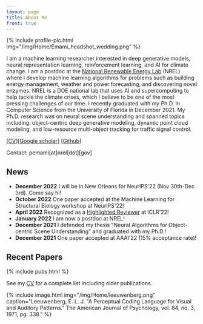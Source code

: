 ```yaml
---
layout: page
title: About Me
front: true
---
```



{%
    include profile-pic.html
    img="/img/Home/Emami_headshot_wedding.png"
%}

I am a machine learning researcher interested in deep generative models, neural representation learning, reinforcement learning, and AI for climate change. I am a postdoc at the [National Renewable Energy Lab](https://www.nrel.gov/) (NREL) where I develop machine learning algorithms for problems such as building energy management, weather and power forecasting, and discovering novel enzymes. NREL is a DOE national lab that uses AI and supercomputing to help tackle the climate crises, which I believe to be one of the most pressing challenges of our time. I recently graduated with my Ph.D. in Computer Science from the University of Florida in December 2021. My Ph.D. research was on neural scene understanding and spanned topics including: object-centric deep generative modeling, dynamic point cloud modeling, and low-resource multi-object tracking for traffic signal control.

[[CV](pdfs/cv.pdf)][[Google scholar](https://scholar.google.com/citations?user=WSU6_r0AAAAJ&hl=en)] [[Github](https://github.com/pemami4911)]

Contact: pemami[at]nrel[dot][gov]


## News

* **December 2022** I will be in New Orleans for NeurIPS'22 (Nov 30th-Dec 3rd). Come say hi!
* **October 2022** One paper accepted at the Machine Learning for Structural Biology workshop at NeurIPS'22!
* **April 2022** Recognized as a [Highlighted Reviewer](https://iclr.cc/Conferences/2022/Reviewers) at ICLR'22!  
* **January 2022** I am now a postdoc at NREL! 
* **December 2021** I defended my thesis "Neural Algorithms for Object-centric Scene Understanding" and graduated with my Ph.D.!
* **December 2021** One paper accepted at AAAI'22 (15% acceptance rate)!

## Recent Papers

{%
    include pubs.html
%}

See my [CV](pdfs/cv.pdf) for a complete list including older publications.

{%
    include image.html
    img="/img/Home/leeuwenberg.png"
    caption="Leeuwenberg, E. L. J. \"A Perceptual Coding Language for Visual and Auditory Patterns.\" The American Journal of Psychology, vol. 84, no. 3, 1971, pg. 338."
%}

